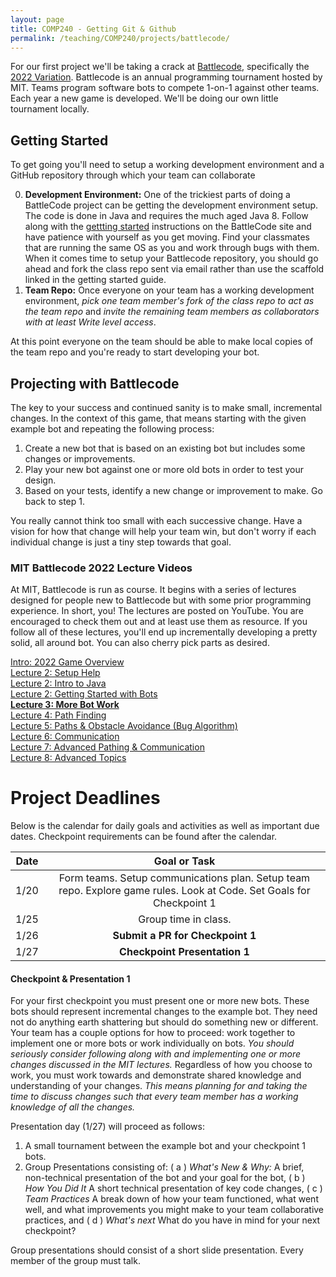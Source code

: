 ```yaml
---
layout: page
title: COMP240 - Getting Git & Github
permalink: /teaching/COMP240/projects/battlecode/
---
```


For our first project we'll be taking a crack at [Battlecode](https://battlecode.org/), specifically the [2022 Variation](https://play.battlecode.org/home). Battlecode is an annual programming tournament hosted by MIT. Teams program software bots to compete 1-on-1 against other teams. Each year a new game is developed. We'll be doing our own little tournament locally.


## Getting Started

To get going you'll need to setup a working development environment and a GitHub repository through which your team can collaborate

0. **Development Environment:** One of the trickiest parts of doing a BattleCode project can be getting the development environment setup. The code is done in Java and requires the much aged Java 8.  Follow along with the [gettting started](https://play.battlecode.org/getting-started) instructions on the BattleCode site and have patience with yourself as you get moving. Find your classmates that are running the same OS as you and work through bugs with them. When it comes time to setup your Battlecode repository, you should go ahead and fork the class repo sent via email rather than use the scaffold linked in the getting started guide.
1. **Team Repo:**  Once everyone on your team has a working development environment, *pick one team member's fork of the class repo to act as the team repo* and *invite the remaining team members as collaborators with at least Write level access*.

At this point everyone on the team should be able to make local copies of the team repo and you're ready to start developing your bot.

## Projecting with Battlecode

The key to your success and continued sanity is to make small, incremental changes. In the context of this game, that means starting with the given example bot and repeating the following process:

1. Create a new bot that is based on an existing bot but includes some changes or improvements.
2. Play your new bot against one or more old bots in order to test your design.
3. Based on your tests, identify a new change or improvement to make. Go back to step 1.

You really cannot think too small with each successive change. Have a vision for how that change will help your team win, but don't worry if each individual change is just a tiny step towards that goal.

### MIT Battlecode 2022 Lecture Videos

At MIT, Battlecode is run as course. It begins with a series of lectures designed for people new to Battlecode but with some prior programming experience.  In short, you! The lectures are posted on YouTube. You are encouraged to check them out and at least use them as resource. If you follow all of these lectures, you'll end up incrementally developing a pretty solid, all around bot. You can also cherry pick parts as desired.

[Intro: 2022 Game Overview](https://youtu.be/lJ6ScXxWoxI?t=925)<br>
[Lecture 2: Setup Help](https://youtu.be/mV49N2h9vQo?t=372)<br>
[Lecture 2: Intro to Java](https://youtu.be/mV49N2h9vQo?t=1504)<br>
[Lecture 2: Getting Started with Bots](https://youtu.be/mV49N2h9vQo?t=4003)<br>
[**Lecture 3: More Bot Work**](https://youtu.be/2HieGUMXNn8?t=361)<br>
[Lecture 4: Path Finding](https://youtu.be/skIEPSSEaQE?t=387)<br>
[Lecture 5: Paths & Obstacle Avoidance (Bug Algorithm)](https://youtu.be/_om92yU6Ozk?t=325)<br>
[Lecture 6: Communication](https://youtu.be/iOwvQjVZThk?t=536)<br>
[Lecture 7: Advanced Pathing & Communication](https://youtu.be/lZ033P-jsgE?t=357)<br>
[Lecture 8: Advanced Topics](https://youtu.be/h9fgwLUMaj8?t=300)<br>

# Project Deadlines

Below is the calendar for daily goals and activities as well as important due dates. Checkpoint requirements can be found after the calendar.

| Date | Goal or Task |
| :-----: | :------: |
| 1/20 | Form teams. Setup communications plan. Setup team repo. Explore game rules. Look at Code. Set Goals for Checkpoint 1|
| 1/25 | Group time in class. |
| 1/26 | **Submit a PR for Checkpoint 1** |
| 1/27 | **Checkpoint Presentation 1** |

#### Checkpoint & Presentation 1

For your first checkpoint you must present one or more new bots. These bots should represent incremental changes to the example bot. They need not do anything earth shattering but should do something new or different. Your team has a couple options for how to proceed: work together to implement one or more bots or work individually on bots. *You should seriously consider following along with and implementing one or more changes discussed in the MIT lectures.* Regardless of how you choose to work, you must work towards and demonstrate shared knowledge and understanding of your changes. *This means planning for and taking the time to discuss changes such that every team member has a working knowledge of all the changes.*

Presentation day (1/27) will proceed as follows:
1. A small tournament between the example bot and your checkpoint 1 bots.
2. Group Presentations consisting of: ( a ) *What's New & Why:* A brief, non-technical presentation of the bot and your goal for the bot, ( b ) *How You Did It* A short technical presentation of key code changes, ( c ) *Team Practices* A break down of how your team functioned, what went well, and what improvements you might make to your team collaborative practices, and ( d ) *What's next* What do you have in mind for your next checkpoint?

Group presentations should consist of a short slide presentation. Every member of the group must talk.
